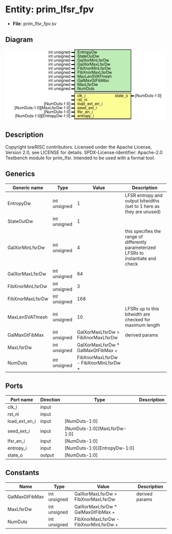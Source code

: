 # Entity: prim_lfsr_fpv

- **File**: prim_lfsr_fpv.sv
## Diagram

![Diagram](prim_lfsr_fpv.svg "Diagram")
## Description

Copyright lowRISC contributors.
 Licensed under the Apache License, Version 2.0, see LICENSE for details.
 SPDX-License-Identifier: Apache-2.0
 Testbench module for prim_lfsr. Intended to be used with a formal tool.
 
## Generics

| Generic name     | Type         | Value                                 | Description                                                                           |
| ---------------- | ------------ | ------------------------------------- | ------------------------------------------------------------------------------------- |
| EntropyDw        | int unsigned | 1                                     | LFSR entropy and output bitwidths (set to 1 here as they are unused)                  |
| StateOutDw       | int unsigned | 1                                     |                                                                                       |
| GalXorMinLfsrDw  | int unsigned | 4                                     | this specifies the range of differently parameterized LFSRs to instantiate and check  |
| GalXorMaxLfsrDw  | int unsigned | 64                                    |                                                                                       |
| FibXnorMinLfsrDw | int unsigned | 3                                     |                                                                                       |
| FibXnorMaxLfsrDw | int unsigned | 168                                   |                                                                                       |
| MaxLenSVAThresh  | int unsigned | 10                                    | LFSRs up to this bitwidth are checked for maximum length                              |
| GalMaxGtFibMax   | int unsigned | GalXorMaxLfsrDw > FibXnorMaxLfsrDw    | derived params                                                                        |
| MaxLfsrDw        | int unsigned | GalXorMaxLfsrDw * GalMaxGtFibMax +    |                                                                                       |
| NumDuts          | int unsigned | FibXnorMaxLfsrDw - FibXnorMinLfsrDw + |                                                                                       |
## Ports

| Port name     | Direction | Type                         | Description |
| ------------- | --------- | ---------------------------- | ----------- |
| clk_i         | input     |                              |             |
| rst_ni        | input     |                              |             |
| load_ext_en_i | input     | [NumDuts-1:0]                |             |
| seed_ext_i    | input     | [NumDuts-1:0][MaxLfsrDw-1:0] |             |
| lfsr_en_i     | input     | [NumDuts-1:0]                |             |
| entropy_i     | input     | [NumDuts-1:0][EntropyDw-1:0] |             |
| state_o       | output    | [NumDuts-1:0]                |             |
## Constants

| Name           | Type         | Value                                 | Description     |
| -------------- | ------------ | ------------------------------------- | --------------- |
| GalMaxGtFibMax | int unsigned | GalXorMaxLfsrDw > FibXnorMaxLfsrDw    | derived params  |
| MaxLfsrDw      | int unsigned | GalXorMaxLfsrDw * GalMaxGtFibMax +    |                 |
| NumDuts        | int unsigned | FibXnorMaxLfsrDw - FibXnorMinLfsrDw + |                 |
